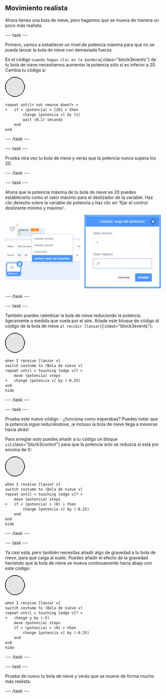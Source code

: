 ## Movimiento realista

Ahora tienes una bola de nieve, pero hagamos que se mueva de manera un poco más realista.

--- task ---

Primero, vamos a establecer un nivel de potencia máxima para que no se pueda lanzar la bola de nieve con demasiada fuerza.

En el código `cuando hagas clic en la bandera`{:class="block3events"} de tu bola de nieve necesitamos aumentar la potencia sólo si es inferior a 20. Cambia tu código a:

![objeto bola de nieve](images/snowball-sprite.png)

```blocks3
repeat until< not <mouse down?> >
+   if < (potencia) < [20] > then
        change [potencia v] by (1)
        wait (0.1) seconds
    end
end
```

--- /task ---

--- task ---

Prueba otra vez tu bola de nieve y verás que la potencia nunca supera los 20.

--- /task ---

--- task ---

Ahora que la potencia máxima de tu bola de nieve es 20 puedes establecerlo como el valor máximo para el deslizador de la variable. Haz clic derecho sobre la variable de potencia y haz clic en 'fijar el control deslizante mínimo y máximo'.

![mín máx del rango del deslizador](images/snow-minmax.png)


--- /task ---

--- task ---

También puedes ralentizar la bola de nieve reduciendo la potencia ligeramente a medida que vuela por el aire. Añade este bloque de código al código de la bola de nieve `al recibir [lanzar]`{:class="block3events"}:

![objeto bola de nieve](images/snowball-sprite.png)

```blocks3
when I receive [lanzar v]
switch costume to (Bola de nieve v)
repeat until < touching [edge v]? >
    move (potencia) steps
+   change [potencia v] by (-0.25)
end
hide
```

--- /task ---


--- task ---

Prueba este nuevo código - ¿funciona como esperabas? Puedes notar que la potencia sigue reduciéndose, ¡e incluso la bola de nieve llega a moverse hacia atrás!

Para arreglar esto puedes añadir a tu código un bloque `si`{:class="block3control"} para que la potencia solo se reduzca si está por encima de 0:

![objeto bola de nieve](images/snowball-sprite.png)

```blocks3
when I receive [lanzar v]
switch costume to (Bola de nieve v)
repeat until < touching [edge v]? >
    move (potencia) steps
+   if < (potencia) > (0) > then
        change [potencia v] by (-0.25)
    end
end
hide
```

--- /task ---

--- task ---

Ya casi está, pero también necesitas añadir algo de gravedad a tu bola de nieve, para que caiga al suelo. Puedes añadir el efecto de la gravedad haciendo que la bola de nieve se mueva continuamente hacia abajo con este código:

![objeto bola de nieve](images/snowball-sprite.png)

```blocks3
when I receive [lanzar v]
switch costume to (Bola de nieve v)
repeat until < touching [edge v]? >
+   change y by (-5)
    move (potencia) steps
    if < (potencia) > (0) > then
        change [potencia v] by (-0.25)
    end
end
hide
```

--- /task ---

--- task ---

Prueba de nuevo tu bola de nieve y verás que se mueve de forma mucho más realista.

--- /task ---

